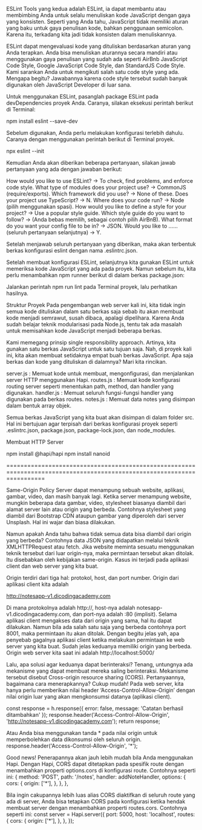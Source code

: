 ESLint
Tools yang kedua adalah ESLint, ia dapat membantu atau membimbing Anda untuk selalu menuliskan kode JavaScript dengan gaya yang konsisten. Seperti yang Anda tahu, JavaScript tidak memiliki aturan yang baku untuk gaya penulisan kode, bahkan penggunaan semicolon. Karena itu, terkadang kita jadi tidak konsisten dalam menuliskannya.

ESLint dapat mengevaluasi kode yang dituliskan berdasarkan aturan yang Anda terapkan. Anda bisa menuliskan aturannya secara mandiri atau menggunakan gaya penulisan yang sudah ada seperti AirBnb JavaScript Code Style, Google JavaScript Code Style, dan StandardJS Code Style. Kami sarankan Anda untuk mengikuti salah satu code style yang ada. Mengapa begitu? Jawabannya karena code style tersebut sudah banyak digunakan oleh JavaScript Developer di luar sana.

Untuk menggunakan ESLint, pasanglah package ESLint pada devDependencies proyek Anda. Caranya, silakan eksekusi perintah berikut di Terminal:

npm install eslint --save-dev

Sebelum digunakan, Anda perlu melakukan konfigurasi terlebih dahulu. Caranya dengan menggunakan perintah berikut di Terminal proyek.

npx eslint --init

Kemudian Anda akan diberikan beberapa pertanyaan, silakan jawab pertanyaan yang ada dengan jawaban berikut:

How would you like to use ESLint? -> To check, find problems, and enforce code style.
What type of modules does your project use? -> CommonJS (require/exports).
Which framework did you use? -> None of these. 
Does your project use TypeScript? -> N.
Where does your code run? -> Node (pilih menggunakan spasi).
How would you like to define a style for your project? -> Use a popular style guide.
Which style guide do you want to follow? -> (Anda bebas memilih, sebagai contoh pilih AirBnB).
What format do you want your config file to be in? -> JSON.
Would you like to …… (seluruh pertanyaan selanjutnya) -> Y.

Setelah menjawab seluruh pertanyaan yang diberikan, maka akan terbentuk berkas konfigurasi eslint dengan nama .eslintrc.json.

Setelah membuat konfigurasi ESLint, selanjutnya kita gunakan ESLint untuk memeriksa kode JavaScript yang ada pada proyek. Namun sebelum itu, kita perlu menambahkan npm runner berikut di dalam berkas package.json:

Jalankan perintah npm run lint pada Terminal proyek, lalu perhatikan hasilnya.

Struktur Proyek
Pada pengembangan web server kali ini, kita tidak ingin semua kode dituliskan dalam satu berkas saja sebab itu akan membuat kode menjadi semrawut, susah dibaca, apalagi dipelihara. Karena Anda sudah belajar teknik modularisasi pada Node.js, tentu tak ada masalah untuk memisahkan kode JavaScript menjadi beberapa berkas.

Kami memegang prinsip single responsibility approach. Artinya, kita gunakan satu berkas JavaScript untuk satu tujuan saja. Nah, di proyek kali ini, kita akan membuat setidaknya empat buah berkas JavaScript. Apa saja berkas dan kode yang dituliskan di dalamnya? Mari kita rincikan.

server.js : Memuat kode untuk membuat, mengonfigurasi, dan menjalankan server HTTP menggunakan Hapi.
routes.js : Memuat kode konfigurasi routing server seperti menentukan path, method, dan handler yang digunakan.
handler.js : Memuat seluruh fungsi-fungsi handler yang digunakan pada berkas routes.
notes.js : Memuat data notes yang disimpan dalam bentuk array objek.

Semua berkas JavaScript yang kita buat akan disimpan di dalam folder src. Hal ini bertujuan agar terpisah dari berkas konfigurasi proyek seperti .eslintrc.json, package.json, package-lock.json, dan node_modules.

Membuat HTTP Server

npm install @hapi/hapi
npm install nanoid

=======================================================================================================================

Same-Origin Policy
Server dapat menampung sebuah website, aplikasi, gambar, video, dan masih banyak lagi. Ketika server menampung website, mungkin beberapa data gambar, video, stylesheet biasanya diambil dari alamat server lain atau origin yang berbeda. Contohnya stylesheet yang diambil dari Bootstrap CDN ataupun gambar yang diperoleh dari server Unsplash. Hal ini wajar dan biasa dilakukan.

Namun apakah Anda tahu bahwa tidak semua data bisa diambil dari origin yang berbeda? Contohnya data JSON yang didapatkan melalui teknik XMLHTTPRequest atau fetch. Jika website meminta sesuatu menggunakan teknik tersebut dari luar origin-nya, maka permintaan tersebut akan ditolak. Itu disebabkan oleh kebijakan same-origin. Kasus ini terjadi pada aplikasi client dan web server yang kita buat.

Origin terdiri dari tiga hal: protokol, host, dan port number. Origin dari aplikasi client kita adalah

http://notesapp-v1.dicodingacademy.com

Di mana protokolnya adalah http://, host-nya adalah notesapp-v1.dicodingacademy.com, dan port-nya adalah :80 (implisit). Selama aplikasi client mengakses data dari origin yang sama, hal itu dapat dilakukan. Namun bila ada salah satu saja yang berbeda contohnya port 8001, maka permintaan itu akan ditolak. Dengan begitu jelas yah, apa penyebab gagalnya aplikasi client ketika melakukan permintaan ke web server yang kita buat. Sudah jelas keduanya memiliki origin yang berbeda. Origin web server kita saat ini adalah http://localhost:5000/

Lalu, apa solusi agar keduanya dapat berinteraksi? Tenang, untungnya ada mekanisme yang dapat membuat mereka saling berinteraksi. Mekanisme tersebut disebut Cross-origin resource sharing (CORS). Pertanyaannya, bagaimana cara menerapkannya? Cukup mudah! Pada web server, kita hanya perlu memberikan nilai header ‘Access-Control-Allow-Origin’ dengan nilai origin luar yang akan mengkonsumsi datanya (aplikasi client).

const response = h.response({ error: false, message: 'Catatan berhasil ditambahkan' });
response.header('Access-Control-Allow-Origin', 'http://notesapp-v1.dicodingacademy.com');
return response;

Atau Anda bisa menggunakan tanda * pada nilai origin untuk memperbolehkan data dikonsumsi oleh seluruh origin.
response.header('Access-Control-Allow-Origin', '*');

Good news! Penerapannya akan jauh lebih mudah bila Anda menggunakan Hapi. Dengan Hapi, CORS dapat ditetapkan pada spesifik route dengan menambahkan properti options.cors di konfigurasi route. Contohnya seperti ini:
{
  method: 'POST',
  path: '/notes',
  handler: addNoteHandler,
  options: {
    cors: {
      origin: ['*'],
    },
  },
},


Bila ingin cakupannya lebih luas alias CORS diaktifkan di seluruh route yang ada di server, Anda bisa tetapkan CORS pada konfigurasi ketika hendak membuat server dengan menambahkan properti routes.cors. Contohnya seperti ini:
const server = Hapi.server({
  port: 5000,
  host: 'localhost',
  routes: {
    cors: {
      origin: ['*'],
    },
  },
});